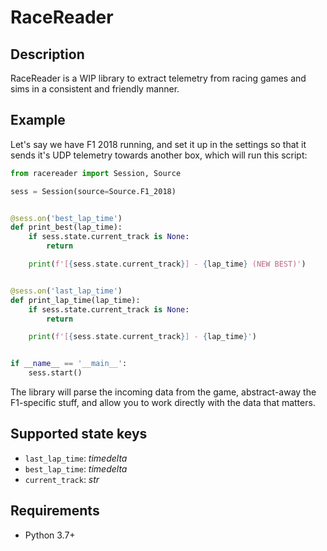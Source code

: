 # RaceReader

## Description
RaceReader is a WIP library to extract telemetry from racing games and sims in a consistent and friendly manner.

## Example
Let's say we have F1 2018 running, and set it up in the settings so that it sends it's UDP telemetry towards another box, which will run this script:

```python
from racereader import Session, Source

sess = Session(source=Source.F1_2018)


@sess.on('best_lap_time')
def print_best(lap_time):
    if sess.state.current_track is None:
        return

    print(f'[{sess.state.current_track}] - {lap_time} (NEW BEST)')


@sess.on('last_lap_time')
def print_lap_time(lap_time):
    if sess.state.current_track is None:
        return

    print(f'[{sess.state.current_track}] - {lap_time}')


if __name__ == '__main__':
    sess.start()
```

The library will parse the incoming data from the game, abstract-away the F1-specific stuff, and allow you to work directly with the data that matters.

## Supported state keys
* `last_lap_time`: *timedelta*
* `best_lap_time`: *timedelta*
* `current_track`: *str*

## Requirements
* Python 3.7+